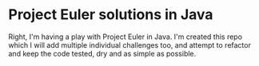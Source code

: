 Project Euler solutions in Java
===============================

Right, I'm having a play with Project Euler in Java. I'm created this repo which
I will add multiple individual challenges too, and attempt to refactor and keep
the code tested, dry and as simple as possible.

